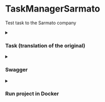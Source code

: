 # TaskManagerSarmato
Test task to the Sarmato company

<details>
    <summary><h3>Task (translation of the original)</h3></summary>

        Develop a RESTful API for task management. Use the Symfony 6 framework and the MySQL database.

        Description:
        - There are users in the system, each of whom can create, view, update and delete their tasks.
        - The task consists of the following fields: title, description, creation date, completion date, status (completed or not).
        - The system must support the following actions:
            - View a list of all the user's tasks.
            - Creating a new task.
            - View information about the task.
            - Editing a task (changing the title, description, and completion date fields).
            - Deleting a task.
            - Marking the task as completed.

        Requirements:
            - The Symfony 6 framework should be used to create an API.
            - To work with the database, use the Doctrine ORM.
            - Add user authorization using authorization tokens (JWT or other).
            - Error handling and data validation must be implemented.
            - API documentation should be available.

        Results:
            - The source code of the developed API.
            - API documentation (in English) in Markdown format, containing a description of the available routes and request parameters.

        Additional tasks (an advantage):
            - Implement pagination and sorting when requesting a list of tasks.
            - Implement the ability to add comments to tasks.
            - Write unit tests for the created controllers and services.
</details>

<details>
    <summary><h3>Swagger</h3></summary>
</details>


<details>
    <summary><h3>Run project in Docker</h3></summary>

    <ul>
        <li>git clone https://github.com/NikitinUser/TaskManagerSarmato.git</li>
        <li>cd TaskManagerSarmato/docker</li>
        <li>run and login Docker</li>
        <li>sudo docker compose up --build</li>
    </ul>
    

</details>
